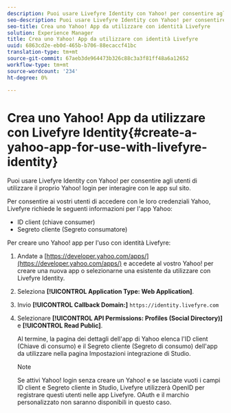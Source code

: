 ```yaml
---
description: Puoi usare Livefyre Identity con Yahoo! per consentire agli utenti di utilizzare il proprio Yahoo! login per interagire con le app sul sito.
seo-description: Puoi usare Livefyre Identity con Yahoo! per consentire agli utenti di utilizzare il proprio Yahoo! login per interagire con le app sul sito.
seo-title: Crea uno Yahoo! App da utilizzare con identità Livefyre
solution: Experience Manager
title: Crea uno Yahoo! App da utilizzare con identità Livefyre
uuid: 6863cd2e-eb0d-465b-b706-88ecaccf41bc
translation-type: tm+mt
source-git-commit: 67aeb3de964473b326c88c3a3f81ff48a6a12652
workflow-type: tm+mt
source-wordcount: '234'
ht-degree: 0%

---
```



# Crea uno Yahoo! App da utilizzare con Livefyre Identity{#create-a-yahoo-app-for-use-with-livefyre-identity}

Puoi usare Livefyre Identity con Yahoo! per consentire agli utenti di utilizzare il proprio Yahoo! login per interagire con le app sul sito.

Per consentire ai vostri utenti di accedere con le loro credenziali Yahoo, Livefyre richiede le seguenti informazioni per l&#39;app Yahoo:

* ID client (chiave consumer)
* Segreto cliente (Segreto consumatore)

Per creare uno Yahoo! app per l&#39;uso con identità Livefyre:

1. Andate a [https://developer.yahoo.com/apps/](https://developer.yahoo.com/apps/) e accedete al vostro Yahoo! per creare una nuova app o selezionarne una esistente da utilizzare con Livefyre Identity.
1. Seleziona **[!UICONTROL Application Type: Web Application]**.
1. Invio **[!UICONTROL Callback Domain:]** `https://identity.livefyre.com`
1. Selezionare **[!UICONTROL API Permissions: Profiles (Social Directory)]** e **[!UICONTROL Read Public]**.

   Al termine, la pagina dei dettagli dell&#39;app di Yahoo elenca l&#39;ID client (Chiave di consumo) e il Segreto cliente (Segreto di consumo) dell&#39;app da utilizzare nella pagina Impostazioni integrazione di Studio.

   >[!NOTE]
   >
   >Se attivi Yahoo! login senza creare un Yahoo! e se lasciate vuoti i campi ID client e Segreto cliente in Studio, Livefyre utilizzerà OpenID per registrare questi utenti nelle app Livefyre. OAuth e il marchio personalizzato non saranno disponibili in questo caso.